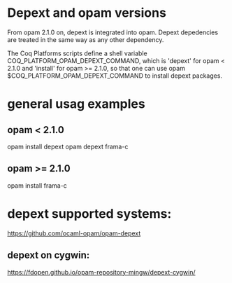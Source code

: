# Depext and opam versions

From opam 2.1.0 on, depext is integrated into opam.
Depext depedencies are treated in the same way as any other dependency.

The Coq Platforms scripts define a shell variable COQ_PLATFORM_OPAM_DEPEXT_COMMAND,
which is 'depext' for opam < 2.1.0 and 'install' for opam >= 2.1.0, so that one can use
opam $COQ_PLATFORM_OPAM_DEPEXT_COMMAND to install depext packages.

# general usag examples

## opam < 2.1.0

opam install depext
opam depext frama-c

## opam >= 2.1.0

opam install frama-c

# depext supported systems:

https://github.com/ocaml-opam/opam-depext

## depext on cygwin:

https://fdopen.github.io/opam-repository-mingw/depext-cygwin/

